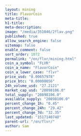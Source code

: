 ```yaml
---
layout: mining
title: FlavorCoin
meta-title: 
h1-title: 
meta-description: 
image: "/media/351046/2flav.png"
published: true
allow_search_engine: false
sitemap: false
enable_comment: false
sort_order: 1072
permalink: "/en/flvr/mining.html"
coin_a_symbol: "FLVR"
coin_a_name: "FlavorCoin"
coin_a_lower_case: "flvr"
price_usd: "0.00657978"
price_btc: "0.00000056"
24h_volume_usd: "27.2121"
market_cap_usd: "20898106.0"
total_supply: "20898106.0"
available_supply: "20898106.0"
percent_change_1h: "0.45"
percent_change_24h: "29.42"
percent_change_7d: "32.35"
last_updated: "1517140748"
parent-url: "/en/flvr/"
author: Sam
---
```


